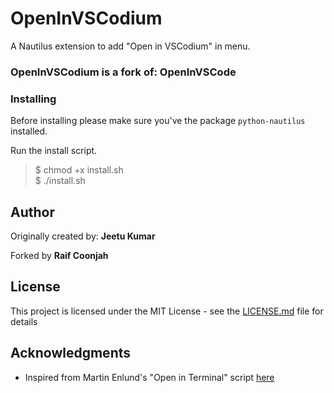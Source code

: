 # OpenInVSCodium
A Nautilus extension to add "Open in VSCodium" in menu. 

### OpenInVSCodium is a fork of: OpenInVSCode


<!-- ### Usage Example


<!-- <img src="../Images/screenshot1.png" width="40%">
<hr>
<img src="https://github.com/i-am-g2/Nautilus-VSCode/blob/master/Images/Ex2.png" width="50%"> --> 

### Installing

Before installing please make sure you've the package 
```python-nautilus``` installed.

Run the install script. 
> $ chmod +x install.sh  
> $ ./install.sh


## Author

Originally created by: **Jeetu Kumar**

Forked by **Raif Coonjah**

## License

This project is licensed under the MIT License - see the [LICENSE.md](LICENSE.md) file for details

## Acknowledgments
* Inspired from Martin Enlund's "Open in Terminal" script [here](https://gitlab.gnome.org/GNOME/nautilus-python/-/tree/master/examples)


